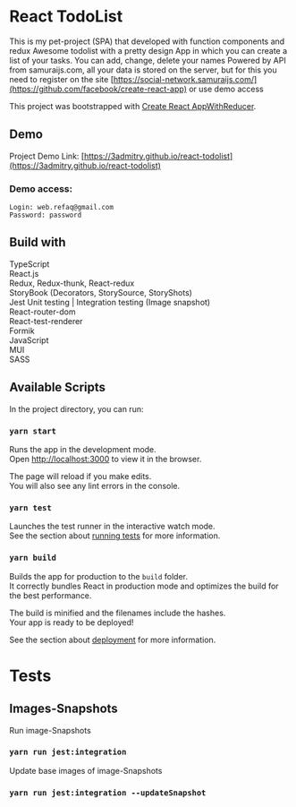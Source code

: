 # React TodoList

This is my pet-project (SPA) that developed with function components and redux
Awesome todolist with a pretty design App in which you can create a list of your tasks.
You can add, change, delete your names Powered by API from samuraijs.com, all your data is stored on the server, but for
this you need to register on the site [https://social-network.samuraijs.com/](https://github.com/facebook/create-react-app) or use demo access

This project was bootstrapped with [Create React AppWithReducer](https://github.com/facebook/create-react-app).

## Demo
Project Demo Link: [https://3admitry.github.io/react-todolist](https://3admitry.github.io/react-todolist)

### Demo access:
`Login: web.refaq@gmail.com`\
`Password: password`

## Build with
TypeScript\
React.js\
Redux, Redux-thunk, React-redux\
StoryBook (Decorators, StorySource, StoryShots)\
Jest Unit testing | Integration testing (Image snapshot) \
React-router-dom\
React-test-renderer\
Formik\
JavaScript\
MUI\
SASS

## Available Scripts

In the project directory, you can run:

### `yarn start`

Runs the app in the development mode.<br />
Open [http://localhost:3000](http://localhost:3000) to view it in the browser.

The page will reload if you make edits.<br />
You will also see any lint errors in the console.

### `yarn test`

Launches the test runner in the interactive watch mode.<br />
See the section about [running tests](https://facebook.github.io/create-react-app/docs/running-tests) for more
information.

### `yarn build`

Builds the app for production to the `build` folder.<br />
It correctly bundles React in production mode and optimizes the build for the best performance.

The build is minified and the filenames include the hashes.<br />
Your app is ready to be deployed!

See the section about [deployment](https://facebook.github.io/create-react-app/docs/deployment) for more information.


# Tests

## Images-Snapshots

Run image-Snapshots

### `yarn run jest:integration`

Update base images of image-Snapshots

### `yarn run jest:integration --updateSnapshot`




